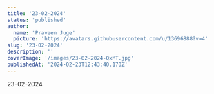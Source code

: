 ```yaml
---
title: '23-02-2024'
status: 'published'
author:
  name: 'Praveen Juge'
  picture: 'https://avatars.githubusercontent.com/u/13696888?v=4'
slug: '23-02-2024'
description: ''
coverImage: '/images/23-02-2024-QxMT.jpg'
publishedAt: '2024-02-23T12:43:40.170Z'
---
```


23-02-2024